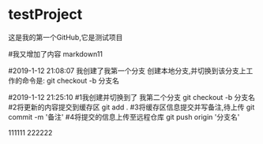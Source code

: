 # testProject
这是我的第一个GitHub,它是测试项目


#我又增加了内容
markdown11

#2019-1-12 21:08:07 
我创建了我第一个分支
创建本地分支,并切换到该分支上工作的命令是:
git checkout -b 分支名

#2019-1-12 21:25:10
#1我创建并切换到了 我第二个分支
 git checkout -b 分支名
#2将更新的内容提交到缓存区
 git add .
#3将缓存区信息提交并写备注,待上传
 git commit -m '备注'
#4将提交的信息上传至远程仓库
 git push origin '分支名'
 
111111
222222
